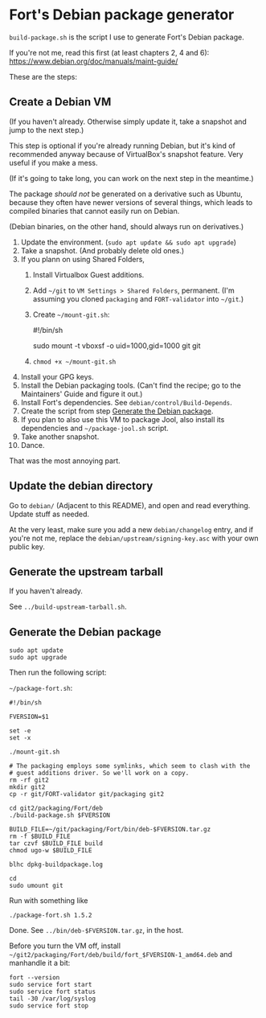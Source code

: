# Fort's Debian package generator

`build-package.sh` is the script I use to generate Fort's Debian package.

If you're not me, read this first (at least chapters 2, 4 and 6): https://www.debian.org/doc/manuals/maint-guide/

These are the steps:

## Create a Debian VM

(If you haven't already. Otherwise simply update it, take a snapshot and jump to the next step.)

This step is optional if you're already running Debian, but it's kind of recommended anyway because of VirtualBox's snapshot feature. Very useful if you make a mess.

(If it's going to take long, you can work on the next step in the meantime.)

The package *should not* be generated on a derivative such as Ubuntu, because they often have newer versions of several things, which leads to compiled binaries that cannot easily run on Debian.

(Debian binaries, on the other hand, should always run on derivatives.)

1. Update the environment. (`sudo apt update && sudo apt upgrade`)
2. Take a snapshot. (And probably delete old ones.)
3. If you plann on using Shared Folders,
	1. Install Virtualbox Guest additions.
	2. Add `~/git` to `VM Settings > Shared Folders`, permanent. (I'm assuming you cloned `packaging` and `FORT-validator` into `~/git`.)
	3. Create `~/mount-git.sh`:

		#!/bin/sh
		
		sudo mount -t vboxsf -o uid=1000,gid=1000 git git

	4. `chmod +x ~/mount-git.sh`
4. Install your GPG keys.
5. Install the Debian packaging tools. (Can't find the recipe; go to the Maintainers' Guide and figure it out.)
6. Install Fort's dependencies. See `debian/control/Build-Depends`.
7. Create the script from step [Generate the Debian package](#generate-the-debian-package).
8. If you plan to also use this VM to package Jool, also install its dependencies and `~/package-jool.sh` script.
9. Take another snapshot.
10. Dance.

That was the most annoying part.

## Update the debian directory

Go to `debian/` (Adjacent to this README), and open and read everything. Update stuff as needed.

At the very least, make sure you add a new `debian/changelog` entry, and if you're not me, replace the `debian/upstream/signing-key.asc` with your own public key.

## Generate the upstream tarball

If you haven't already.

See `../build-upstream-tarball.sh`.

## Generate the Debian package

	sudo apt update
	sudo apt upgrade

Then run the following script:

`~/package-fort.sh`:

	#!/bin/sh

	FVERSION=$1

	set -e
	set -x

	./mount-git.sh

	# The packaging employs some symlinks, which seem to clash with the
	# guest additions driver. So we'll work on a copy.
	rm -rf git2
	mkdir git2
	cp -r git/FORT-validator git/packaging git2

	cd git2/packaging/Fort/deb
	./build-package.sh $FVERSION

	BUILD_FILE=~/git/packaging/Fort/bin/deb-$FVERSION.tar.gz
	rm -f $BUILD_FILE
	tar czvf $BUILD_FILE build
	chmod ugo-w $BUILD_FILE

	blhc dpkg-buildpackage.log

	cd
	sudo umount git

Run with something like

	./package-fort.sh 1.5.2

Done. See `../bin/deb-$FVERSION.tar.gz`, in the host.

Before you turn the VM off, install `~/git2/packaging/Fort/deb/build/fort_$FVERSION-1_amd64.deb` and manhandle it a bit:

	fort --version
	sudo service fort start
	sudo service fort status
	tail -30 /var/log/syslog
	sudo service fort stop

